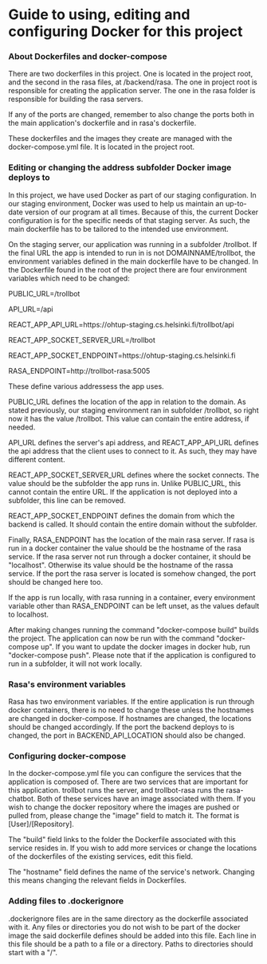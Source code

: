 # Guide to using, editing and configuring Docker for this project

### About Dockerfiles and docker-compose

There are two dockerfiles in this project. One is located in the project root, and the second in the rasa files, at \/backend/rasa.
The one in project root is responsible for creating the application server. The one in the rasa folder is responsible for building the rasa servers.

If any of the ports are changed, remember to also change the ports both in the main application's dockerfile and in rasa's dockerfile.

These dockerfiles and the images they create are managed with the docker-compose.yml file. It is located in the project root.

 
### Editing or changing the address subfolder Docker image deploys to

In this project, we have used Docker as part of our staging configuration. 
In our staging environment, Docker was used to help us maintain an up-to-date version of our program at all times.
Because of this, the current Docker configuration is for the specific needs of that staging server. As such, the main dockerfile has to be tailored to the intended use environment.

On the staging server, our application was running in a subfolder \/trollbot. If the final URL the app is intended to run in is not DOMAINNAME/trollbot, the environment variables defined in the main dockerfile have to be changed. 
In the Dockerfile found in the root of the project there are four environment variables which need to be changed:

PUBLIC_URL=/trollbot

API_URL=/api

REACT_APP_API_URL=https<nolink>://ohtup-staging.cs.helsinki.fi/trollbot/api

REACT_APP_SOCKET_SERVER_URL=/trollbot

REACT_APP_SOCKET_ENDPOINT=https<nolink>://ohtup-staging.cs.helsinki.fi

RASA_ENDPOINT=http<nolink>://trollbot-rasa:5005


These define various addressess the app uses. 

PUBLIC_URL defines the location of the app in relation to the domain. As stated previously, our staging environment ran in subfolder  \/trollbot, so right now it has the value \/trollbot. This value can contain the entire address, if needed. 

API_URL defines the server's api address, and REACT_APP_API_URL defines the api address that the client uses to connect to it. As such, they may have different content.

REACT_APP_SOCKET_SERVER_URL defines where the socket connects. The value should be the subfolder the app runs in. Unlike PUBLIC_URL, this cannot contain the entire URL. If the application is not deployed into a subfolder, this line can be removed.

REACT_APP_SOCKET_ENDPOINT defines the domain from which the backend is called. It should contain the entire domain without the subfolder.

Finally, RASA_ENDPOINT has the location of the main rasa server. If rasa is run in a docker container the value should be the hostname of the rasa service.
If the rasa server not run through a docker container, it should be "localhost". Otherwise its value should be the hostname of the rassa service. If the port the rasa server is located is somehow changed, the port should be changed here too.

If the app is run locally, with rasa running in a container, every environment variable other than RASA_ENDPOINT can be left unset, as the values default to localhost.

After making changes running the command "docker-compose build" builds the project. The application can now be run with the command "docker-compose up". If you want to update the docker images in docker hub, run "docker-compose push".
Please note that if the application is configured to run in a subfolder, it will not work locally.

### Rasa's environment variables

Rasa has two environment variables. If the entire application is run through docker containers, there is no need to change these unless the hostnames are changed in docker-compose.
If hostnames are changed, the locations should be changed accordingly. If the port the backend deploys to is changed, the port in BACKEND_API_LOCATION should also be changed.

### Configuring docker-compose

In the docker-compose.yml file you can configure the services that the application is composed of. There are two services that are important for this application. trollbot runs the server, and trollbot-rasa runs the rasa-chatbot.
Both of these services have an image associated with them. If you wish to change the docker repository where the images are pushed or pulled from, please change the "image" field to match it. The format is  \[User]/\[Repository].

The "build" field links to the folder the Dockerfile associated with this service resides in. If you wish to add more services or change the locations of the dockerfiles of the existing services, edit this field.

The "hostname" field defines the name of the service's network. Changing this means changing the relevant fields in Dockerfiles. 

### Adding files to .dockerignore

.dockerignore files are in the same directory as the dockerfile associated with it.
Any files or directories you do not wish to be part of the docker image the said dockerfile defines should be added into this file.
Each line in this file should be a path to a file or a directory. Paths to directories should start with a "/".
